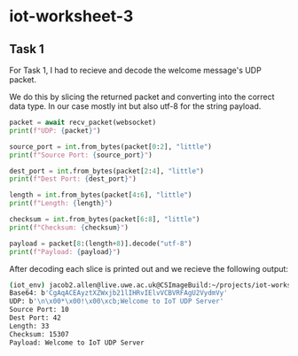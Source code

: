 # **iot-worksheet-3**

## **Task 1**
For Task 1, I had to recieve and decode the welcome message's UDP packet.

We do this by slicing the returned packet and converting into the correct data type. In our case mostly int but also utf-8 for the string payload.
```py
packet = await recv_packet(websocket)
print(f"UDP: {packet}")   

source_port = int.from_bytes(packet[0:2], "little")
print(f"Source Port: {source_port}")

dest_port = int.from_bytes(packet[2:4], "little")
print(f"Dest Port: {dest_port}")

length = int.from_bytes(packet[4:6], "little")
print(f"Length: {length}")

checksum = int.from_bytes(packet[6:8], "little")
print(f"Checksum: {checksum}")

payload = packet[8:(length+8)].decode("utf-8")
print(f"Payload: {payload}")
```

After decoding each slice is printed out and we recieve the following output:
```bash
(iot_env) jacob2.allen@live.uwe.ac.uk@CSImageBuild:~/projects/iot-worksheet-3$ /home/jacob2.allen/projects/iot_env/bin/python "/home/jacob2.allen/projects/iot-worksheet-3/Task 1/main.py"
Base64: b'CgAqACEAyztXZWxjb21lIHRvIElvVCBVRFAgU2VydmVy'
UDP: b'\n\x00*\x00!\x00\xcb;Welcome to IoT UDP Server'
Source Port: 10
Dest Port: 42
Length: 33
Checksum: 15307
Payload: Welcome to IoT UDP Server
```